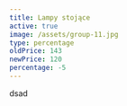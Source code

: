 ```yaml
---
title: Lampy stojące
active: true
image: /assets/group-11.jpg
type: percentage
oldPrice: 143
newPrice: 120
percentage: -5
---
```

dsad
